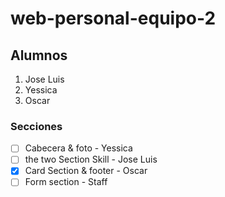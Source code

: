 # web-personal-equipo-2

## Alumnos
 1. Jose Luis
 2. Yessica
 3. Oscar

### Secciones
 - [ ] Cabecera & foto - Yessica
 - [ ] the two Section Skill  -  Jose Luis
 - [X] Card Section & footer -  Oscar
 - [ ] Form section - Staff
